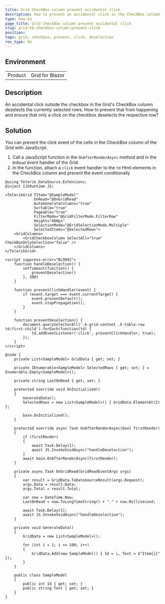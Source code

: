 ```yaml
---
title: Grid CheckBox column prevent accidental click
description: How to prevent an accidental click in the CheckBox column of the Grid
type: how-to
page_title: Grid CheckBox column prevent accidental click
slug: grid-kb-checkbox-column-prevent-click
position: 
tags: grid, checkbox, prevent, click, deselection 
res_type: kb
---
```


## Environment

<table>
    <tbody>
        <tr>
            <td>Product</td>
            <td>Grid for Blazor</td>
        </tr>
    </tbody>
</table>


## Description

An accidental click outside the checkbox in the Grid's CheckBox column deselects the currently selected rows. How to prevent that from happening and ensure that only a click on the checkbox deselects the respective row?

## Solution

You can prevent the click event of the cells in the CheckBox column of the Grid with JavaScript. 

1. Call a JavaScript function in the `OnAfterRenderAsync` method and in the `OnRead` event handler of the Grid.
2. In the function, attach a `click` event handler to the `td` Html elements in the CheckBox column and prevent the event conditionally

```razor
@using Telerik.DataSource.Extensions;
@inject IJSRuntime JS;

<TelerikGrid TItem="@SampleModel"
             OnRead="@OnGridRead"
             AutoGenerateColumns="true"
             Sortable="true"
             Pageable="true"
             FilterMode="@GridFilterMode.FilterRow"
             Height="400px"
             SelectionMode="@GridSelectionMode.Multiple"
             SelectedItems="@SelectedRows">
    <GridColumns>
        <GridCheckboxColumn SelectAll="true" CheckBoxOnlySelection="false" />
    </GridColumns>
</TelerikGrid>

<script suppress-error="BL9992">
    function handleDeselection() {
        setTimeout(function() {
            preventDeselection()
        }, 300)
    }

    function preventClickHandler(event) {
        if (event.target === event.currentTarget) {
            event.preventDefault();
            event.stopPropagation();
        }
    }

    function preventDeselection() {
        document.querySelectorAll('.k-grid-content .k-table-row td:first-child').forEach(function(td) {
            td.addEventListener('click', preventClickHandler, true);
        });
    }
</script>

@code {
    private List<SampleModel> GridData { get; set; }

    private IEnumerable<SampleModel> SelectedRows { get; set; } = Enumerable.Empty<SampleModel>();

    private string LastOnRead { get; set; }

    protected override void OnInitialized()
    {
        GenerateData();
        SelectedRows = new List<SampleModel>() { GridData.ElementAt(2) };

        base.OnInitialized();
    }

    protected override async Task OnAfterRenderAsync(bool firstRender)
    {
        if (firstRender)
        {
            await Task.Delay(1);
            await JS.InvokeVoidAsync("handleDeselection");
        }
        await base.OnAfterRenderAsync(firstRender);
    }

    private async Task OnGridRead(GridReadEventArgs args)
    {
        var result = GridData.ToDataSourceResult(args.Request);
        args.Data = result.Data;
        args.Total = result.Total;

        var now = DateTime.Now;
        LastOnRead = now.ToLongTimeString() + "." + now.Millisecond;

        await Task.Delay(1);
        await JS.InvokeVoidAsync("handleDeselection");
    }

    private void GenerateData()
    {
        GridData = new List<SampleModel>();

        for (int i = 1; i <= 100; i++)
        {
            GridData.Add(new SampleModel() { Id = i, Text = $"Item{i}" });
        }
    }

    public class SampleModel
    {
        public int Id { get; set; }
        public string Text { get; set; }
    }
}
```
